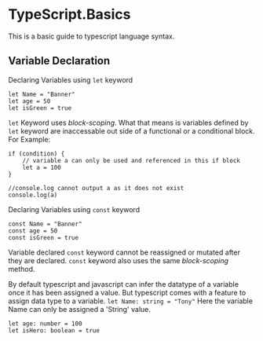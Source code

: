 # TypeScript.Basics
This is a basic guide to typescript language syntax.

## **Variable Declaration**

Declaring Variables using ```let``` keyword
```
let Name = "Banner"
let age = 50
let isGreen = true
```
```let``` Keyword uses *block-scoping*. What that means is variables defined by ```let``` keyword are inaccessable out side of a functional or a conditional block.
For Example:
```
if (condition) {
    // variable a can only be used and referenced in this if block
    let a = 100
}

//console.log cannot output a as it does not exist
console.log(a)
```

Declaring Variables using ```const``` keyword
```
const Name = "Banner"
const age = 50
const isGreen = true
```
Variable declared ```const``` keyword cannot be reassigned or mutated after they are declared. ```const``` keyword also uses the same *block-scoping* method.

By default typescript and javascript can infer the datatype of a variable once it has been assigned a value. But typescript comes with a feature to assign data type to a variable.
```let Name: string = "Tony"``` Here the variable Name can only be assigned a 'String' value.
```
let age: number = 100
let isHero: boolean = true
```



